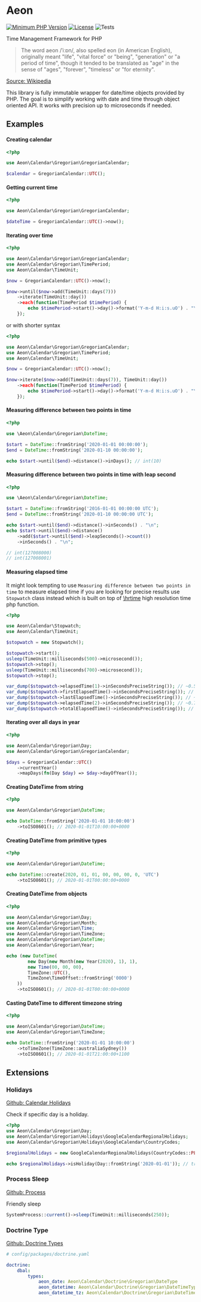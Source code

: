 # Aeon

[![Minimum PHP Version](https://img.shields.io/badge/php-%3E%3D%207.4-8892BF.svg)](https://php.net/)
[![License](https://poser.pugx.org/aeon-php/calendar/license)](//packagist.org/packages/aeon-php/calendar)
![Tests](https://github.com/aeon-php/calendar/workflows/Tests/badge.svg?branch=master)

Time Management Framework for PHP

> The word aeon /ˈiːɒn/, also spelled eon (in American English), originally meant "life", "vital force" or "being", 
> "generation" or "a period of time", though it tended to be translated as "age" in the sense of "ages", "forever", 
> "timeless" or "for eternity".

[Source: Wikipedia](https://en.wikipedia.org/wiki/Aeon) 

This library is fully immutable wrapper for date/time objects provided by PHP. 
The goal is to simplify working with date and time through object oriented API. 
It works with precision up to microseconds if needed. 

## Examples

#### Creating calendar

```php
<?php 

use Aeon\Calendar\Gregorian\GregorianCalendar;

$calendar = GregorianCalendar::UTC();
```

#### Getting current time 

```php
<?php 

use Aeon\Calendar\Gregorian\GregorianCalendar;

$dateTime = GregorianCalendar::UTC()->now();
```

#### Iterating over time 

```php
<?php 

use Aeon\Calendar\Gregorian\GregorianCalendar;
use Aeon\Calendar\Gregorian\TimePeriod;
use Aeon\Calendar\TimeUnit;

$now = GregorianCalendar::UTC()->now();

$now->until($now->add(TimeUnit::days(7)))
    ->iterate(TimeUnit::day())
    ->each(function(TimePeriod $timePeriod) {
        echo $timePeriod->start()->day()->format('Y-m-d H:i:s.uO') . "\n";
    });
```

or with shorter syntax

```php
<?php 

use Aeon\Calendar\Gregorian\GregorianCalendar;
use Aeon\Calendar\Gregorian\TimePeriod;
use Aeon\Calendar\TimeUnit;

$now = GregorianCalendar::UTC()->now();

$now->iterate($now->add(TimeUnit::days(7)), TimeUnit::day())
    ->each(function(TimePeriod $timePeriod) {
        echo $timePeriod->start()->day()->format('Y-m-d H:i:s.uO') . "\n";
    });
```

#### Measuring difference between two points in time

```php
<?php 

use \Aeon\Calendar\Gregorian\DateTime;

$start = DateTime::fromString('2020-01-01 00:00:00');
$end = DateTime::fromString('2020-01-10 00:00:00');

echo $start->until($end)->distance()->inDays(); // int(10)
```

#### Measuring difference between two points in time with leap second

```php
<?php 

use \Aeon\Calendar\Gregorian\DateTime;

$start = DateTime::fromString('2016-01-01 00:00:00 UTC');
$end = DateTime::fromString('2020-01-10 00:00:00 UTC');

echo $start->until($end)->distance()->inSeconds() . "\n"; 
echo $start->until($end)->distance()
    ->add($start->until($end)->leapSeconds()->count())
    ->inSeconds() . "\n"; 

// int(127008000)
// int(127008001)
```

#### Measuring elapsed time 

It might look tempting to use `Measuring difference between two points in time` to 
measure elapsed time if you are looking for precise results use `Stopwatch` class instead 
which is built on top of [\hrtime](https://www.php.net/manual/en/function.hrtime.php) high resolution time php function.

```php
<?php

use Aeon\Calendar\Stopwatch;
use Aeon\Calendar\TimeUnit;

$stopwatch = new Stopwatch();

$stopwatch->start();
usleep(TimeUnit::milliseconds(500)->microsecond());
$stopwatch->stop();
usleep(TimeUnit::milliseconds(700)->microsecond());
$stopwatch->stop();

var_dump($stopwatch->elapsedTime(1)->inSecondsPreciseString()); // ~0.500000
var_dump($stopwatch->firstElapsedTime()->inSecondsPreciseString()); // ~0.500000
var_dump($stopwatch->lastElapsedTime()->inSecondsPreciseString()); // ~0.700000
var_dump($stopwatch->elapsedTime(2)->inSecondsPreciseString()); // ~0.700000
var_dump($stopwatch->totalElapsedTime()->inSecondsPreciseString()); // ~1.200000
```

#### Iterating over all days in year

```php
<?php 

use Aeon\Calendar\Gregorian\Day;
use Aeon\Calendar\Gregorian\GregorianCalendar;

$days = GregorianCalendar::UTC()
    ->currentYear()
    ->mapDays(fn(Day $day) => $day->dayOfYear());
```

#### Creating DateTime from string 

```php
<?php 

use Aeon\Calendar\Gregorian\DateTime;

echo DateTime::fromString('2020-01-01 10:00:00')
    ->toISO8601(); // 2020-01-01T10:00:00+0000
```

#### Creating DateTime from primitive types

```php
<?php 

use Aeon\Calendar\Gregorian\DateTime;

echo DateTime::create(2020, 01, 01, 00, 00, 00, 0, 'UTC')
    ->toISO8601(); // 2020-01-01T00:00:00+0000
```

#### Creating DateTime from objects

```php
<?php 

use Aeon\Calendar\Gregorian\Day;
use Aeon\Calendar\Gregorian\Month;
use Aeon\Calendar\Gregorian\Time;
use Aeon\Calendar\Gregorian\TimeZone;
use Aeon\Calendar\Gregorian\DateTime;
use Aeon\Calendar\Gregorian\Year;

echo (new DateTime(
        new Day(new Month(new Year(2020), 1), 1),
        new Time(00, 00, 00),
        TimeZone::UTC(),
        TimeZone\TimeOffset::fromString('0000')
    ))
    ->toISO8601(); // 2020-01-01T00:00:00+0000
```

#### Casting DateTime to different timezone string 

```php
<?php 

use Aeon\Calendar\Gregorian\DateTime;
use Aeon\Calendar\Gregorian\TimeZone;

echo DateTime::fromString('2020-01-01 10:00:00')
    ->toTimeZone(TimeZone::australiaSydney())
    ->toISO8601(); // 2020-01-01T21:00:00+1100
```

## Extensions

### Holidays

[Github: Calendar Holidays](https://github.com/aeon-php/calendar-holidays) 

Check if specific day is a holiday.  

```php
<?php 
use Aeon\Calendar\Gregorian\Day;
use Aeon\Calendar\Gregorian\Holidays\GoogleCalendarRegionalHolidays;
use Aeon\Calendar\Gregorian\Holidays\GoogleCalendar\CountryCodes;

$regionalHolidays = new GoogleCalendarRegionalHolidays(CountryCodes::PL);

echo $regionalHolidays->isHoliday(Day::fromString('2020-01-01')); // true 
```

### Process Sleep

[Github: Process](https://github.com/aeon-php/process)

Friendly sleep 

```php
SystemProcess::current()->sleep(TimeUnit::milliseconds(250));
```

### Doctrine Type

[Github: Doctrine Types](https://github.com/aeon-php/calendar-doctrine)

```yaml
# config/packages/doctrine.yaml

doctrine:
    dbal:
        types:
            aeon_date: Aeon\Calendar\Doctrine\Gregorian\DateType
            aeon_datetime: Aeon\Calendar\Doctrine\Gregorian\DateTimeType
            aeon_datetime_tz: Aeon\Calendar\Doctrine\Gregorian\DateTimeTzType
```
